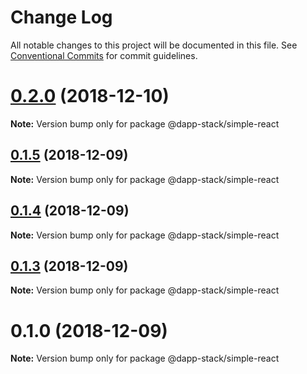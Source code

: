 # Change Log

All notable changes to this project will be documented in this file.
See [Conventional Commits](https://conventionalcommits.org) for commit guidelines.

# [0.2.0](https://github-dapp-stack/Dapp-Stack/Dapp-Stack/compare/v0.1.6...v0.2.0) (2018-12-10)

**Note:** Version bump only for package @dapp-stack/simple-react





## [0.1.5](https://github-dapp-stack/Dapp-Stack/Dapp-Stack/compare/v0.1.4...v0.1.5) (2018-12-09)

**Note:** Version bump only for package @dapp-stack/simple-react





## [0.1.4](https://github-dapp-stack/Dapp-Stack/Dapp-Stack/compare/v0.1.3...v0.1.4) (2018-12-09)

**Note:** Version bump only for package @dapp-stack/simple-react





## [0.1.3](https://github-dapp-stack/Dapp-Stack/Dapp-Stack/compare/v0.1.2...v0.1.3) (2018-12-09)

**Note:** Version bump only for package @dapp-stack/simple-react





# 0.1.0 (2018-12-09)

**Note:** Version bump only for package @dapp-stack/simple-react
